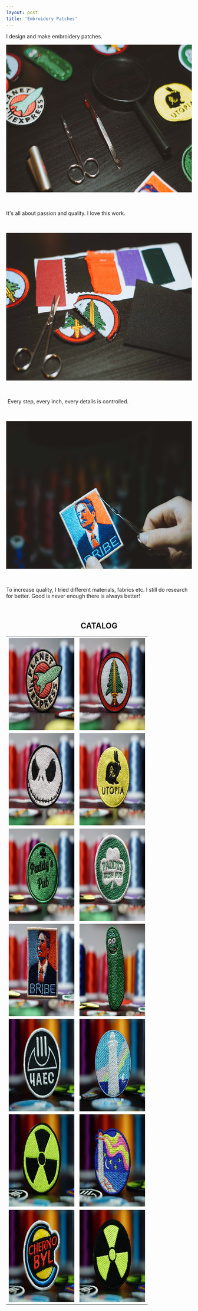 ```yaml
---
layout: post
title: 'Embroidery Patches'
---
```

<p>I design and make embroidery patches.</p>
<p><img src="https://github.com/Kutalp/portfolio-jekyll-theme/blob/gh-pages/assets/img/projects/kutalp-01485.jpg?raw=true" alt="Workshop1" width="900" height="400" /></p>
<p>&nbsp;</p>
<p>It's all about passion and quality. I love this work.</p>
<p>&nbsp;</p>
<p><img src="https://github.com/Kutalp/portfolio-jekyll-theme/blob/gh-pages/assets/img/projects/kutalp-01489.jpg?raw=true" alt="Improve Kutalp" width="900" height="400" /></p>
<p>&nbsp;</p>
<p>&nbsp;Every step, every inch, every details is controlled.</p>
<p>&nbsp;</p>
<p><img src="https://github.com/Kutalp/portfolio-jekyll-theme/blob/gh-pages/assets/img/projects/kutalp-01487.jpg?raw=true" alt="Testing Kutalp" width="600" height="400" /></p>
<p>&nbsp;</p>
To increase quality, I tried different materials, fabrics etc. I still do research for better. Good is never enough there is always better!
<p>&nbsp;</p>
<h2 style="text-align: center;">CATALOG</h2>
<table>
<tbody>
<tr>
<td style="width: 178px;"><img src="https://github.com/Kutalp/portfolio-jekyll-theme/blob/gh-pages/assets/img/projects/DSC01492.JPG?raw=true" alt="https://github.com/Kutalp/portfolio-jekyll-theme/blob/gh-pages/assets/img/projects/DSC01492.JPG?raw=true" width="320" height="250" /></td>
<td style="width: 178px;"><img src="https://github.com/Kutalp/portfolio-jekyll-theme/blob/gh-pages/assets/img/projects/DSC01493.JPG?raw=true" alt="https://github.com/Kutalp/portfolio-jekyll-theme/blob/gh-pages/assets/img/projects/DSC01493.JPG?raw=true" width="320" height="250" /></td>
</tr>
<tr>
<td style="width: 178px;"><img src="https://github.com/Kutalp/portfolio-jekyll-theme/blob/gh-pages/assets/img/projects/DSC01494.JPG?raw=true" alt="https://github.com/Kutalp/portfolio-jekyll-theme/blob/gh-pages/assets/img/projects/DSC01494.jpg?raw=true" width="320" height="250" /></td>
<td style="width: 178px;"><img src="https://github.com/Kutalp/portfolio-jekyll-theme/blob/gh-pages/assets/img/projects/DSC01495.JPG?raw=true" alt="https://github.com/Kutalp/portfolio-jekyll-theme/blob/gh-pages/assets/img/projects/DSC01495.jpg?raw=true" width="320" height="250" /></td>
</tr>
<tr>
<td style="width: 178px;"><img src="https://github.com/Kutalp/portfolio-jekyll-theme/blob/gh-pages/assets/img/projects/DSC01496.JPG?raw=true" alt="https://github.com/Kutalp/portfolio-jekyll-theme/blob/gh-pages/assets/img/projects/DSC01496.jpg?raw=true" width="320" height="250" /></td>
<td style="width: 178px;"><img src="https://github.com/Kutalp/portfolio-jekyll-theme/blob/gh-pages/assets/img/projects/DSC01497.JPG?raw=true" alt="https://github.com/Kutalp/portfolio-jekyll-theme/blob/gh-pages/assets/img/projects/DSC01497.jpg?raw=true" width="320" height="250" /></td>
</tr>
<tr>
<td style="width: 178px;"><img src="https://github.com/Kutalp/portfolio-jekyll-theme/blob/gh-pages/assets/img/projects/DSC01498.JPG?raw=true" alt="https://github.com/Kutalp/portfolio-jekyll-theme/blob/gh-pages/assets/img/projects/DSC01498.jpg?raw=true" width="320" height="250" /></td>
<td style="width: 178px;"><img src="https://github.com/Kutalp/portfolio-jekyll-theme/blob/gh-pages/assets/img/projects/DSC01500.JPG?raw=true" alt="https://github.com/Kutalp/portfolio-jekyll-theme/blob/gh-pages/assets/img/projects/DSC01500.jpg?raw=true" width="320" height="250" /></td>
</tr>
<tr>
<td style="width: 178px;"><img src="https://github.com/Kutalp/portfolio-jekyll-theme/blob/gh-pages/assets/img/projects/DSC01687.JPG?raw=true" alt="https://github.com/Kutalp/portfolio-jekyll-theme/blob/gh-pages/assets/img/projects/DSC01687.jpg?raw=true" width="320" height="250" /></td>
<td style="width: 178px;"><img src="https://github.com/Kutalp/portfolio-jekyll-theme/blob/gh-pages/assets/img/projects/DSC01691.JPG?raw=true" alt="https://github.com/Kutalp/portfolio-jekyll-theme/blob/gh-pages/assets/img/projects/DSC01691.jpg?raw=true" width="320" height="250" /></td>
</tr>
<tr>
<td style="width: 178px;"><img src="https://github.com/Kutalp/portfolio-jekyll-theme/blob/gh-pages/assets/img/projects/DSC01683.JPG?raw=true" alt="https://github.com/Kutalp/portfolio-jekyll-theme/blob/gh-pages/assets/img/projects/DSC01683.jpg?raw=true" width="320" height="250" /></td>
<td style="width: 178px;"><img src="https://github.com/Kutalp/portfolio-jekyll-theme/blob/gh-pages/assets/img/projects/DSC01685.JPG?raw=true" alt="https://github.com/Kutalp/portfolio-jekyll-theme/blob/gh-pages/assets/img/projects/DSC01685.jpg?raw=true" width="320" height="250" /></td>
</tr>
<tr>
<td style="width: 178px;"><img src="https://github.com/Kutalp/portfolio-jekyll-theme/blob/gh-pages/assets/img/projects/DSC01681.JPG?raw=true" alt="https://github.com/Kutalp/portfolio-jekyll-theme/blob/gh-pages/assets/img/projects/DSC01681.jpg?raw=true" width="320" height="250" /></td>
<td style="width: 178px;"><img src="https://github.com/Kutalp/portfolio-jekyll-theme/blob/gh-pages/assets/img/projects/DSC01682.JPG?raw=true" alt="https://github.com/Kutalp/portfolio-jekyll-theme/blob/gh-pages/assets/img/projects/DSC01682.jpg?raw=true" width="320" height="250" /></td>
</tr>
</tbody>
</table>
